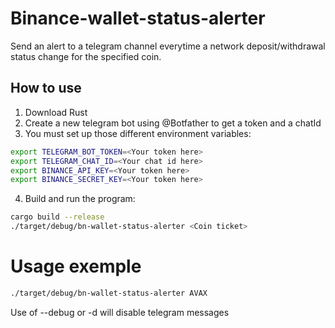 # Binance-wallet-status-alerter

Send an alert to a telegram channel everytime a network deposit/withdrawal status change for the specified coin.

## How to use
1. Download Rust
2. Create a new telegram bot using @Botfather to get a token and a chatId
3. You must set up those different environment variables:
```bash
export TELEGRAM_BOT_TOKEN=<Your token here>
export TELEGRAM_CHAT_ID=<Your chat id here>
export BINANCE_API_KEY=<Your token here>
export BINANCE_SECRET_KEY=<Your token here>
```
4. Build and run the program:
```bash
cargo build --release
./target/debug/bn-wallet-status-alerter <Coin ticket>
```

# Usage exemple
```bash
./target/debug/bn-wallet-status-alerter AVAX
```
Use of --debug or -d will disable telegram messages
